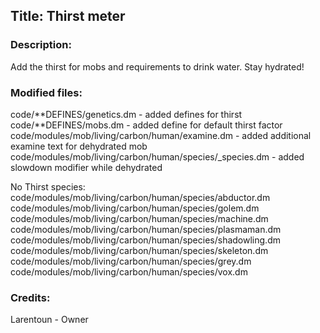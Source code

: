 ## Title: Thirst meter

### Description:

Add the thirst for mobs and requirements to drink water. Stay hydrated!

### Modified files:

code/**DEFINES/genetics.dm - added defines for thirst
code/**DEFINES/mobs.dm - added define for default thirst factor
code/modules/mob/living/carbon/human/examine.dm - added additional examine text for dehydrated mob
code/modules/mob/living/carbon/human/species/\_species.dm - added slowdown modifier while dehydrated

No Thirst species:
code/modules/mob/living/carbon/human/species/abductor.dm
code/modules/mob/living/carbon/human/species/golem.dm
code/modules/mob/living/carbon/human/species/machine.dm
code/modules/mob/living/carbon/human/species/plasmaman.dm
code/modules/mob/living/carbon/human/species/shadowling.dm
code/modules/mob/living/carbon/human/species/skeleton.dm
code/modules/mob/living/carbon/human/species/grey.dm
code/modules/mob/living/carbon/human/species/vox.dm

### Credits:

Larentoun - Owner
